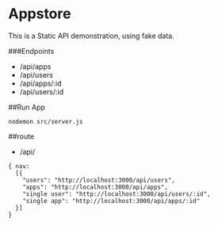 # Appstore
This is a Static API demonstration, using fake data.

###Endpoints
- /api/apps
- /api/users
- /api/apps/:id
- /api/users/:id

##Run App
```
nodemon src/server.js

```

##route
- /api/

```
{ nav:
  [{
    "users": "http://localhost:3000/api/users",
    "apps": "http://localhost:3000/api/apps",
    "single user": "http://localhost:3000/api/users/:id",
    "single app": "http://localhost:3000/api/apps/:id"
  }]
}

```
